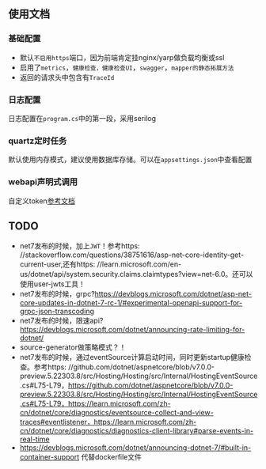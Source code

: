 ﻿## 使用文档

### 基础配置

- 默认`不启用https`端口，因为前端肯定挂nginx/yarp做负载均衡或ssl
- 启用了`metrics`，`健康检查，健康检查UI`，`swagger`，`mapper的静态拓展方法`
- 返回的请求头中包含有`TraceId`

### 日志配置

日志配置在`program.cs`中的第一段，采用serilog

### quartz定时任务

默认使用内存模式，建议使用数据库存储。可以在`appsettings.json`中查看配置

### webapi声明式调用

自定义token[参考文档](https://github.com/dotnetcore/WebApiClient#%E8%87%AA%E5%AE%9A%E4%B9%89tokenprovider)

## TODO

- net7发布的时候，加上`JWT`！参考https:
  //stackoverflow.com/questions/38751616/asp-net-core-identity-get-current-user,还有https:
  //learn.microsoft.com/en-us/dotnet/api/system.security.claims.claimtypes?view=net-6.0。还可以使用user-jwts工具！
- net7发布的时候，grpc?https://devblogs.microsoft.com/dotnet/asp-net-core-updates-in-dotnet-7-rc-1/#experimental-openapi-support-for-grpc-json-transcoding
- net7发布的时候，限速api?https://devblogs.microsoft.com/dotnet/announcing-rate-limiting-for-dotnet/
- source-generator做策略模式？！
- net7发布的时候，通过eventSource计算启动时间，同时更新startup健康检查。参考https:
  //github.com/dotnet/aspnetcore/blob/v7.0.0-preview.5.22303.8/src/Hosting/Hosting/src/Internal/HostingEventSource.cs#L75-L79，https://github.com/dotnet/aspnetcore/blob/v7.0.0-preview.5.22303.8/src/Hosting/Hosting/src/Internal/HostingEventSource.cs#L75-L79，https://learn.microsoft.com/zh-cn/dotnet/core/diagnostics/eventsource-collect-and-view-traces#eventlistener，https://learn.microsoft.com/zh-cn/dotnet/core/diagnostics/diagnostics-client-library#parse-events-in-real-time
- https://devblogs.microsoft.com/dotnet/announcing-dotnet-7/#built-in-container-support 代替dockerfile文件